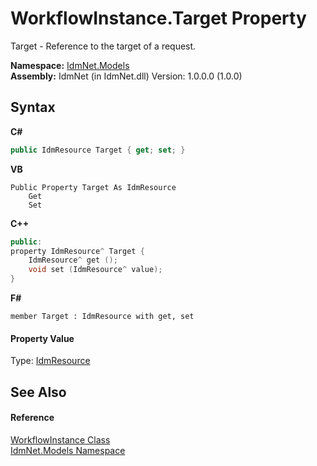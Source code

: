 # WorkflowInstance.Target Property 
 

Target - Reference to the target of a request.

**Namespace:**&nbsp;<a href="N_IdmNet_Models">IdmNet.Models</a><br />**Assembly:**&nbsp;IdmNet (in IdmNet.dll) Version: 1.0.0.0 (1.0.0)

## Syntax

**C#**<br />
``` C#
public IdmResource Target { get; set; }
```

**VB**<br />
``` VB
Public Property Target As IdmResource
	Get
	Set
```

**C++**<br />
``` C++
public:
property IdmResource^ Target {
	IdmResource^ get ();
	void set (IdmResource^ value);
}
```

**F#**<br />
``` F#
member Target : IdmResource with get, set

```


#### Property Value
Type: <a href="T_IdmNet_Models_IdmResource">IdmResource</a>

## See Also


#### Reference
<a href="T_IdmNet_Models_WorkflowInstance">WorkflowInstance Class</a><br /><a href="N_IdmNet_Models">IdmNet.Models Namespace</a><br />